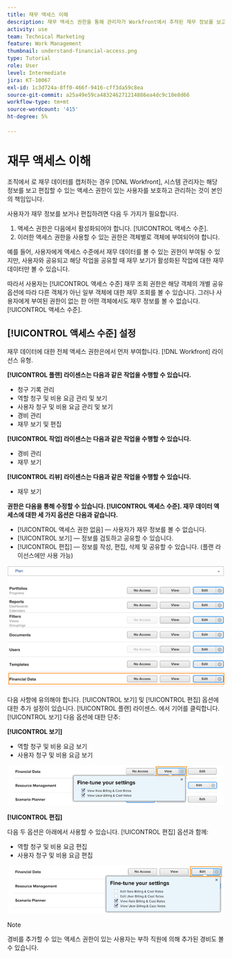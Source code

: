 ```yaml
---
title: 재무 액세스 이해
description: 재무 액세스 권한을 통해 관리자가 Workfront에서 추적된 재무 정보를 보고 편집할 수 있는 사용자를 제어하는 방법에 대해 알아봅니다.
activity: use
team: Technical Marketing
feature: Work Management
thumbnail: understand-financial-access.png
type: Tutorial
role: User
level: Intermediate
jira: KT-10067
exl-id: 1c3d724a-8ff0-466f-9416-cff3da59c8ea
source-git-commit: a25a49e59ca483246271214886ea4dc9c10e8d66
workflow-type: tm+mt
source-wordcount: '415'
ht-degree: 5%

---
```


# 재무 액세스 이해

조직에서 로 재무 데이터를 캡처하는 경우 [!DNL Workfront], 시스템 관리자는 해당 정보를 보고 편집할 수 있는 액세스 권한이 있는 사용자를 보호하고 관리하는 것이 본인의 책임입니다.

사용자가 재무 정보를 보거나 편집하려면 다음 두 가지가 필요합니다.

1. 액세스 권한은 다음에서 활성화되어야 합니다. [!UICONTROL 액세스 수준].
2. 이러한 액세스 권한을 사용할 수 있는 권한은 객체별로 객체에 부여되어야 합니다.

예를 들어, 사용자에게 액세스 수준에서 재무 데이터를 볼 수 있는 권한이 부여될 수 있지만, 사용자와 공유되고 해당 작업을 공유할 때 재무 보기가 활성화된 작업에 대한 재무 데이터만 볼 수 있습니다.

따라서 사용자는 [!UICONTROL 액세스 수준] 재무 조회 권한은 해당 객체의 개별 공유 옵션에 따라 다른 객체가 아닌 일부 객체에 대한 재무 조회를 볼 수 있습니다. 그러나 사용자에게 부여된 권한이 없는 한 어떤 객체에서도 재무 정보를 볼 수 없습니다. [!UICONTROL 액세스 수준].

## [!UICONTROL 액세스 수준] 설정

재무 데이터에 대한 전체 액세스 권한은에서 먼저 부여합니다. [!DNL Workfront] 라이선스 유형.

**[!UICONTROL 플랜] 라이센스는 다음과 같은 작업을 수행할 수 있습니다.**

* 청구 기록 관리
* 역할 청구 및 비용 요금 관리 및 보기
* 사용자 청구 및 비용 요금 관리 및 보기
* 경비 관리
* 재무 보기 및 편집

**[!UICONTROL 작업] 라이센스는 다음과 같은 작업을 수행할 수 있습니다.**

* 경비 관리
* 재무 보기

**[!UICONTROL 리뷰] 라이센스는 다음과 같은 작업을 수행할 수 있습니다.**

* 재무 보기

**권한은 다음을 통해 수정할 수 있습니다. [!UICONTROL 액세스 수준]. 재무 데이터 액세스에 대한 세 가지 옵션은 다음과 같습니다.**

* [!UICONTROL 액세스 권한 없음] — 사용자가 재무 정보를 볼 수 없습니다.
* [!UICONTROL 보기] — 정보를 검토하고 공유할 수 있습니다.
* [!UICONTROL 편집] — 정보를 작성, 편집, 삭제 및 공유할 수 있습니다. (플랜 라이선스에만 사용 가능)

![액세스 수준의 일반 재무 데이터 옵션을 보여 주는 이미지](assets/setting-up-finances-8.png)

다음 사항에 유의해야 합니다. [!UICONTROL 보기] 및 [!UICONTROL 편집] 옵션에 대한 추가 설정이 있습니다. [!UICONTROL 플랜] 라이센스. 에서 기어를 클릭합니다. [!UICONTROL 보기] 다음 옵션에 대한 단추:

**[!UICONTROL 보기]**

* 역할 청구 및 비용 요금 보기
* 사용자 청구 및 비용 요금 보기

![액세스 수준의 재무 데이터 보기 옵션을 보여 주는 이미지](assets/setting-up-finances-9.png)

**[!UICONTROL 편집]**

다음 두 옵션은 아래에서 사용할 수 있습니다. [!UICONTROL 편집] 옵션과 함께:

* 역할 청구 및 비용 요금 편집
* 사용자 청구 및 비용 요금 편집

![액세스 수준의 재무 데이터 편집 옵션을 보여 주는 이미지](assets/setting-up-finances-10.png)

>[!NOTE]
>
>경비를 추가할 수 있는 액세스 권한이 있는 사용자는 부하 직원에 의해 추가된 경비도 볼 수 있습니다.
